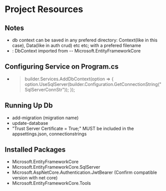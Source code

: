 # Project Resources

## Notes
- db context can be saved in any prefered directory: Context(like in this case), Data(like in auth crud) etc etc; with a prefered filename
- : DbContext imported from -- Microsoft.EntityFrameworkCore

## Configuring Service on Program.cs

- > builder.Services.AddDbContext<AppDbContext>(option =>
{
    option.UseSqlServer(builder.Configuration.GetConnectionString("SqlServerConnStr"));
});

## Running Up Db

- add-migration (migration name)
- update-database
- "Trust Server Certificate = True;" MUST be included in the appsettings.json, connectionstrings

## Installed Packages
- Microsoft.EntityFrameworkCore
- Microsoft.EntityFrameworkCore.SqlServer
- Microsoft.AspNetCore.Authentication.JwtBearer (Confirm compatible version with net core)
- Microsoft.EntityFrameworkCore.Tools